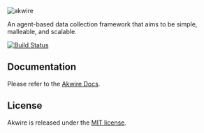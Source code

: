 ![akwire](https://raw.github.com/littlenag/akwire/master/akwire-logo.png)

An agent-based data collection framework that aims to be simple, malleable, and scalable.

[![Build Status](https://secure.travis-ci.org/littlenag/akwire.png)](https://travis-ci.org/littlenag/akwire)

## Documentation
  Please refer to the [Akwire Docs](http://docs.akwire.irksomeideas.com/).

## License
  Akwire is released under the [MIT license](https://raw.github.com/littlenag/akwire/master/MIT-LICENSE.txt).
